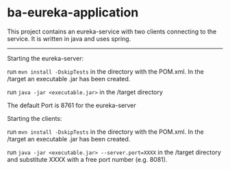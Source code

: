# ba-eureka-application
This project contains an eureka-service with two clients connecting to the service. It is written in java and uses spring.

---

Starting the eureka-server:

run `mvn install -DskipTests` in the directory with the POM.xml.
In the /target an executable .jar has been created.

run `java -jar <executable.jar>` in the /target directory

The default Port is 8761 for the eureka-server

Starting the clients:

run `mvn install -DskipTests` in the directory with the POM.xml.
In the /target an executable .jar has been created.

run `java -jar <executable.jar> --server.port=XXXX` in the /target directory and substitute XXXX with a free port number (e.g. 8081).
